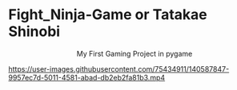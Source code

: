 # Fight_Ninja-Game or Tatakae Shinobi
<div align='center'>
My First Gaming Project in pygame
</div>



https://user-images.githubusercontent.com/75434911/140587847-9957ec7d-5011-4581-abad-db2eb2fa81b3.mp4

